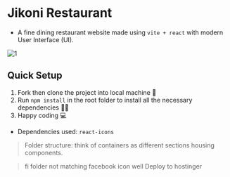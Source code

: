 # Jikoni Restaurant
- A fine dining restaurant website made using ``vite + react`` with modern User Interface (UI).

![1](https://user-images.githubusercontent.com/77986239/229380072-42f368d7-834f-4901-8e83-ee1c965a83b7.PNG)

## Quick Setup
1. Fork then clone the project into local machine 🍴
1. Run `npm install` in the root folder to install all the necessary dependencies 👩‍💻
1. Happy coding 💻

* Dependencies used: ``react-icons``

> Folder structure: think of containers as different sections housing components.



> fi folder not matching facebook icon well
> Deploy to hostinger 
